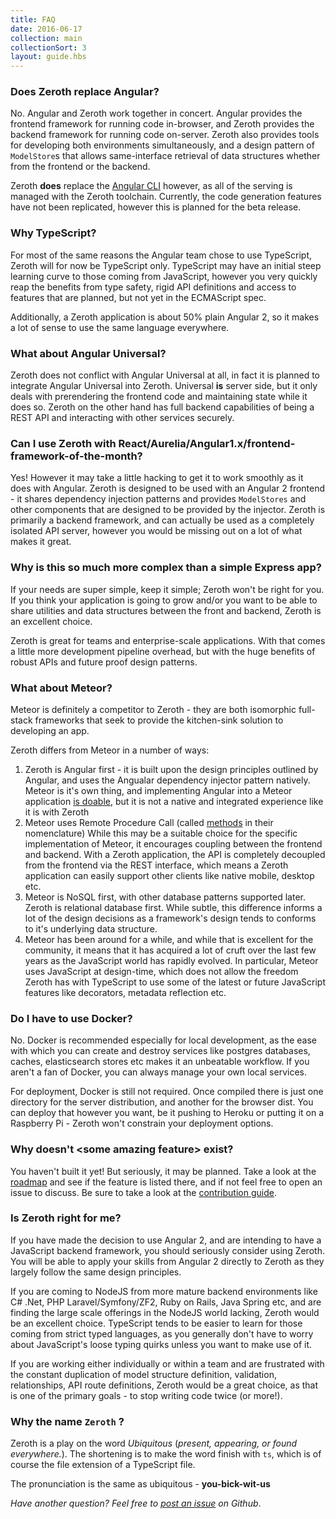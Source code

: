 ```yaml
---
title: FAQ
date: 2016-06-17
collection: main
collectionSort: 3
layout: guide.hbs
---
```



### Does Zeroth replace Angular?
No. Angular and Zeroth work together in concert. Angular provides the frontend framework for running code in-browser,
and Zeroth provides the backend framework for running code on-server. Zeroth also provides tools for developing both
environments simultaneously, and a design pattern of `ModelStore`s that allows same-interface retrieval of data structures
whether from the frontend or the backend.

Zeroth **does** replace the [Angular CLI][angular-cli] however, as all of the serving is managed with the Zeroth toolchain.
Currently, the code generation features have not been replicated, however this is planned for the beta release.

### Why TypeScript?
For most of the same reasons the Angular team chose to use TypeScript, Zeroth will for now be TypeScript only. TypeScript
may have an initial steep learning curve to those coming from JavaScript, however you very quickly reap the benefits from
type safety, rigid API definitions and access to features that are planned, but not yet in the ECMAScript spec.

Additionally, a Zeroth application is about 50% plain Angular 2, so it makes a lot of sense to use the same language 
everywhere. 

### What about Angular Universal?
Zeroth does not conflict with Angular Universal at all, in fact it is planned to integrate Angular Universal into Zeroth.
Universal **is** server side, but it only deals with prerendering the frontend code and maintaining state while it does so.
Zeroth on the other hand has full backend capabilities of being a REST API and interacting with other services securely.

### Can I use Zeroth with React/Aurelia/Angular1.x/frontend-framework-of-the-month?
Yes! However it may take a little hacking to get it to work smoothly as it does with Angular. Zeroth is designed to be used with an Angular 2
frontend - it shares dependency injection patterns and provides `ModelStores` and other components that are designed to
be provided by the injector. Zeroth is primarily a backend framework, and can actually be used as a completely isolated
API server, however you would be missing out on a lot of what makes it great.

### Why is this so much more complex than a simple Express app?
If your needs are super simple, keep it simple; Zeroth won't be right for you. If you think your application is going to
 grow and/or you want to be able to share utilities and data structures between the front and backend, Zeroth is an excellent choice.
  
Zeroth is great for teams and enterprise-scale applications. With that comes a little more development pipeline overhead,
but with the huge benefits of robust APIs and future proof design patterns.

### What about Meteor?
Meteor is definitely a competitor to Zeroth - they are both isomorphic full-stack frameworks that seek to provide the kitchen-sink
solution to developing an app.

Zeroth differs from Meteor in a number of ways:
1. Zeroth is Angular first - it is built upon the design principles outlined by Angular, and uses the Angualar 
dependency injector pattern natively. Meteor is it's own thing, and implementing Angular into a Meteor application [is doable][angular-meteor],
 but it is not a native and integrated experience like it is with Zeroth
1. Meteor uses Remote Procedure Call (called [methods][meteor-methods] in their nomenclature) While this may be a 
suitable choice for the specific implementation of Meteor, it encourages coupling between the frontend and backend. 
With a Zeroth application, the API is completely decoupled from the frontend via the REST interface, which means a 
Zeroth application can easily support other clients like native mobile, desktop etc.
1. Meteor is NoSQL first, with other database patterns supported later. Zeroth is relational database first. While subtle,
this difference informs a lot of the design decisions as a framework's design tends to conforms to it's underlying data structure.
1. Meteor has been around for a while, and while that is excellent for the community, it means that it has acquired a lot
of cruft over the last few years as the JavaScript world has rapidly evolved. In particular, Meteor uses JavaScript at design-time,
which does not allow the freedom Zeroth has with TypeScript to use some of the latest or future JavaScript features like
decorators, metadata reflection etc.

### Do I have to use Docker?
No. Docker is recommended especially for local development, as the ease with which you can create and destroy services
like postgres databases, caches, elasticsearch stores etc makes it an unbeatable workflow. If you aren't a fan of Docker,
you can always manage your own local services.

For deployment, Docker is still not required. Once compiled there is just one directory for the server distribution, and
 another for the browser dist. You can deploy that however you want, be it pushing to Heroku or putting it on a 
 Raspberry Pi - Zeroth won't constrain your deployment options. 

### Why doesn't &lt;some amazing feature&gt; exist?
You haven't built it yet! But seriously, it may be planned. Take a look at the [roadmap][roadmap] and see if the feature
is listed there, and if not feel free to open an issue to discuss. Be sure to take a look at the [contribution guide][contributing].

### Is Zeroth right for me?
If you have made the decision to use Angular 2, and are intending to have a JavaScript backend framework, you should seriously
consider using Zeroth. You will be able to apply your skills from Angular 2 directly to Zeroth as they largely follow
the same design principles.

If you are coming to NodeJS from more mature backend environments like C# .Net, PHP Laravel/Symfony/ZF2, Ruby on Rails, Java Spring
etc, and are finding the large scale offerings in the NodeJS world lacking, Zeroth would be an excellent choice. TypeScript
tends to be easier to learn for those coming from strict typed languages, as you generally don't have to worry about JavaScript's
loose typing quirks unless you want to make use of it.

If you are working either individually or within a team and are frustrated with the constant duplication of model structure
definition, validation, relationships, API route definitions, Zeroth would be a great choice, as that is one of the primary
goals - to stop writing code twice (or more!).


### Why the name `Zeroth` ?
Zeroth is a play on the word *Ubiquitous* (*present, appearing, or found everywhere.*). The shortening is to make
the word finish with `ts`, which is of course the file extension of a TypeScript file.

The pronunciation is the same as ubiquitous - **you-bick-wit-us**



*Have another question? Feel free to [post an issue][new-issue] on Github*.


[roadmap]: /#
[contributing]: http://github.com/angular/angular/blob/master/CONTRIBUTING.md
[meteor-methods]: http://guide.meteor.com/methods.html
[angular-meteor]: https://www.angular-meteor.com/angular2
[angular-cli]: https://cli.angular.io/
[new-issue]: https://github.com/zeroth/zeroth/issues/new
